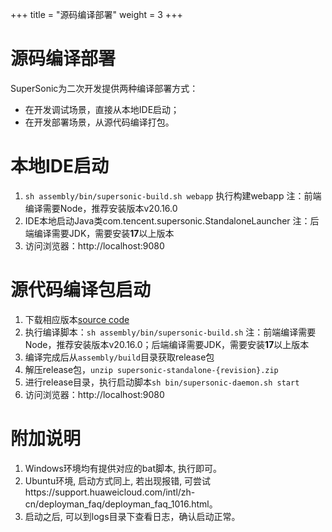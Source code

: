 +++
title = "源码编译部署"
weight = 3
+++

# 源码编译部署

SuperSonic为二次开发提供两种编译部署方式：
- 在开发调试场景，直接从本地IDE启动；
- 在开发部署场景，从源代码编译打包。

# 本地IDE启动

1. `sh assembly/bin/supersonic-build.sh webapp` 执行构建webapp
注：前端编译需要Node，推荐安装版本v20.16.0
2. IDE本地启动Java类com.tencent.supersonic.StandaloneLauncher
注：后端编译需要JDK，需要安装**17**以上版本
3. 访问浏览器：http://localhost:9080

# 源代码编译包启动

1. 下载相应版本[source code](https://github.com/tencentmusic/supersonic)
2. 执行编译脚本：`sh assembly/bin/supersonic-build.sh` 
注：前端编译需要Node，推荐安装版本v20.16.0；后端编译需要JDK，需要安装**17**以上版本
3. 编译完成后从`assembly/build`目录获取release包
4. 解压release包，`unzip supersonic-standalone-{revision}.zip`
5. 进行release目录，执行启动脚本`sh bin/supersonic-daemon.sh start`
6. 访问浏览器：http://localhost:9080

# 附加说明
1. Windows环境均有提供对应的bat脚本, 执行即可。
2. Ubuntu环境, 启动方式同上,  若出现报错, 可尝试https://support.huaweicloud.com/intl/zh-cn/deployman_faq/deployman_faq_1016.html。
3. 启动之后, 可以到logs目录下查看日志，确认启动正常。
